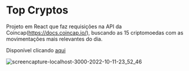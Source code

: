 # Top Cryptos

Projeto em React que faz requisições na API da Coincap(https://docs.coincap.io/), buscando as 15 criptomoedas com as movimentações mais relevantes do dia.

Disponível clicando [aqui](https://topcryptos.netlify.app/)

![screencapture-localhost-3000-2022-10-11-23_52_46](https://user-images.githubusercontent.com/16282738/195238927-8bf3cb3b-1bab-49f7-9771-7b17a66b5daf.png)
